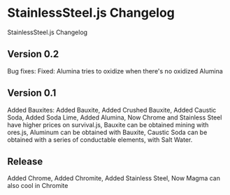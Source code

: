 # StainlessSteel.js Changelog
StainlessSteel.js Changelog
## Version 0.2
Bug fixes:
Fixed: Alumina tries to oxidize when there's no oxidized Alumina
## Version 0.1
Added Bauxites:
Added Bauxite,
Added Crushed Bauxite,
Added Caustic Soda,
Added Soda Lime,
Added Alumina,
Now Chrome and Stainless Steel have higher prices on survival.js,
Bauxite can be obtained mining with ores.js,
Aluminum can be obtained with Bauxite,
Caustic Soda can be obtained with a series of conductable elements, with Salt Water.
## Release
Added Chrome,
Added Chromite,
Added Stainless Steel,
Now Magma can also cool in Chromite
